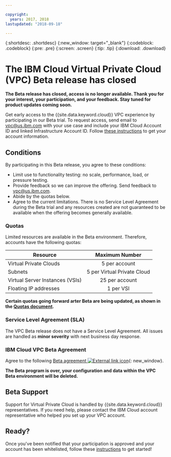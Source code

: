 ```yaml
---

copyright:
  years: 2017, 2018
lastupdated: "2018-09-18"

---
```


{:shortdesc: .shortdesc}
{:new_window: target="_blank"}
{:codeblock: .codeblock}
{:pre: .pre}
{:screen: .screen}
{:tip: .tip}
{:download: .download}

# The IBM Cloud Virtual Private Cloud (VPC) Beta release has closed

**The Beta release has closed, access is no longer available. Thank you for your interest, your participation, and your feedback. Stay tuned for product updates coming soon.**

Get early access to the {{site.data.keyword.cloud}} VPC experience by participating in our Beta trial. To request access, send email to [vpc@us.ibm.com](mailto:vpc@us.ibm.com) with your use case and include your IBM Cloud Account ID and linked Infrastructure Account ID. Follow [these instructions](how-to-get-account.html) to get your account information.

## Conditions

By participating in this Beta release, you agree to these conditions:

* Limit use to functionality testing: no scale, performance, load, or pressure testing.
* Provide feedback so we can improve the offering. Send feedback to [vpc@us.ibm.com](mailto:vpc@us.ibm.com).
* Abide by the quotas below.
* Agree to the current limitations. There is no Service Level Agreement during the Beta trial and any resources created are not guaranteed to be available when the offering becomes generally available.

### Quotas

Limited resources are available in the Beta environment. Therefore, accounts have the following quotas:

|   Resource     | Maximum Number |
| ------- | :------: |
| Virtual Private Clouds | 5 per account|
| Subnets | 5 per Virtual Private Cloud |
| Virtual Server Instances (VSIs) | 25 per account |
| Floating IP addresses | 1 per VSI |

**Certain quotas going forward arter Beta are being updated, as shown in the [Quotas document](vpc-quotas.html).**

### Service Level Agreement (SLA)

The VPC Beta release does not have a Service Level Agreement. All issues are handled as **minor severity** with next business day response.

### IBM Cloud VPC Beta Agreement

Agree to the following [Beta agreement ![External link icon](../../icons/launch-glyph.svg "External link icon")](https://public.dhe.ibm.com/cloud/bluemix/network/vpc/beta_agreement_for_use.pdf){: new_window}.

**The Beta program is over, your configuration and data within the VPC Beta environment will be deleted.**

## Beta Support

Support for Virtual Private Cloud is handled by {{site.data.keyword.cloud}} representatives. If you need help, please contact the IBM Cloud account representative who helped you set up your VPC account.

## Ready?

Once you've been notified that your participation is approved and your account has been whitelisted, follow these [instructions](getting-started.html) to get started!
